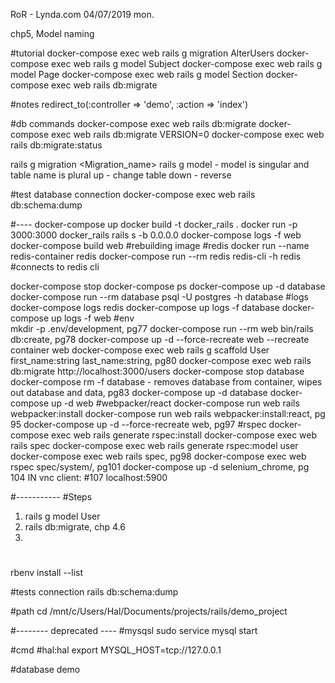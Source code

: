 RoR - Lynda.com
04/07/2019 mon.

chp5, Model naming 

#tutorial
docker-compose exec web rails g migration AlterUsers
docker-compose exec web rails g model Subject
docker-compose exec web rails g model Page
docker-compose exec web rails g model Section
docker-compose exec web rails db:migrate


#notes
redirect_to(:controller => 'demo', :action => 'index')

#db commands
docker-compose exec web rails db:migrate
docker-compose exec web rails db:migrate VERSION=0
docker-compose exec web rails db:migrate:status

rails g migration <Migration_name> 
rails g model <Name>  - model is singular and table name is plural 
up - change table
down - reverse

#test database connection
docker-compose exec web rails db:schema:dump


#----
docker-compose up
docker build -t docker_rails .
docker run -p 3000:3000 docker_rails rails s -b 0.0.0.0
docker-compose logs -f web
docker-compose build web #rebuilding image
#redis
docker run --name redis-container redis
docker-compose run --rm redis redis-cli -h redis #connects to redis cli 

docker-compose stop
docker-compose ps
docker-compose up -d database
docker-compose run --rm database psql -U postgres -h database
#logs
    docker-compose logs redis
    docker-compose up logs -f database
    docker-compose up logs -f web
#env    
mkdir -p .env/development, pg77
docker-compose run --rm web bin/rails db:create, pg78
docker-compose up -d --force-recreate web   --recreate container web
docker-compose exec web rails g scaffold User first_name:string last_name:string, pg80
docker-compose exec web rails db:migrate
http://localhost:3000/users
docker-compose stop database
docker-compose rm -f database  - removes database from container, wipes out database and data, pg83
docker-compose up -d database
docker-compose up -d web
#webpacker/react
docker-compose run web rails webpacker:install
docker-compose run web rails webpacker:install:react, pg 95
docker-compose up -d --force-recreate web, pg97
#rspec
docker-compose exec web rails generate rspec:install
docker-compose exec web rails spec
docker-compose exec web rails generate rspec:model user
docker-compose exec web rails spec, pg98
docker-compose exec web rspec spec/system/, pg101
docker-compose up -d selenium_chrome, pg 104
IN vnc client: #107
    localhost:5900
   

#-----------
#Steps
1. rails g model User
2. rails db:migrate, chp 4.6
3.


#
rbenv install --list

#tests connection
rails db:schema:dump

#path
cd /mnt/c/Users/Hal/Documents/projects/rails/demo_project

#-------- deprecated ----
#mysqsl
sudo service mysql start

#cmd
#hal:hal
export MYSQL_HOST=tcp://127.0.0.1

#database
demo

